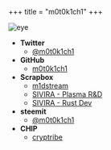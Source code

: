 +++
title = "m0t0k1ch1"
+++

![eye](/img/common/eye_256.png)

- __Twitter__
  - [@m0t0k1ch1](https://twitter.com/m0t0k1ch1)
- __GitHub__
  - [m0t0k1ch1](https://github.com/m0t0k1ch1)
- __Scrapbox__
  - [m1dstream](https://scrapbox.io/m0t0k1ch1)
  - [SIVIRA - Plasma R&D](https://scrapbox.io/sivira-plasma)
  - [SIVIRA - Rust Dev](https://scrapbox.io/sivira-rust)
- __steemit__
  - [@m0t0k1ch1](https://steemit.com/@m0t0k1ch1)
- __CHIP__
  - [cryptribe](https://thechip.in/fanclubs/419)
